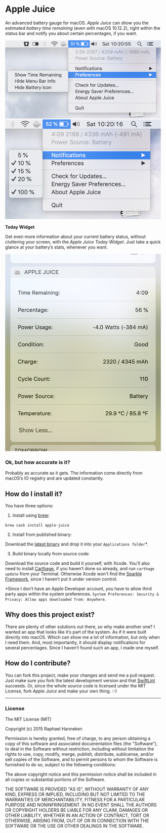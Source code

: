# Apple Juice #
An advanced battery gauge for macOS. *Apple Juice* can show you the estimated _battery time remaining_ (even with macOS 10.12.2), right within the status bar and notify you about certain percentages, if you want.

![Apple Juice Appmenu](screenshot_appmenu.png)
![Apple Juice Notifications](screenshot_notifications.png)

__Today Widget__

Get even more information about your current battery status, without cluttering your screen, with the *Apple Juice Today Widget*. Just take a quick glance at your battery’s stats, whenever you want.

![Apple Juice Today Widget](screenshot_today.png)

### Ok, but how accurate is it? ###
Probably as accurate as it gets. The information come directly from macOS’s IO registry and are updated constantly.

## How do I install it? ##

You have three options:

1. Install using [brew](https://brew.sh/):

`brew cask install apple-juice`

2. Install from published binary:

Download the [latest binary](https://github.com/raphaelhanneken/apple-juice/releases/latest) and drop it into your `Applications folder`*.

3. Build binary locally from source code:

Download the source code and build it yourself, with Xcode. You'll also need to install [Carthage](https://github.com/Carthage/Carthage), if you haven’t done so already, and run `carthage update` from your Terminal. Otherwise Xcode won't find the [Sparkle Framework](https://github.com/sparkle-project/Sparkle), since I haven’t put it under version control.

*Since I don’t have an Apple Developer account, you have to allow third party apps within the system preferences.
 ```System Preferences: Security & Privacy: Allow apps downloaded from: Anywhere```.

## Why does this project exist? ##
There are plenty of other solutions out there, so why make another one? I wanted an app that looks like it’s part of the system. As if it were built directly into macOS. Which can show me a lot of information, but only when I need them. And, most importantly, it should display notifications for several percentages. Since I haven’t found such an app, I made one myself.

## How do I contribute? ##
You can fork this project, make your changes and send me a pull request. Just make sure you fork the latest development version and that [SwiftLint](https://github.com/realm/SwiftLint) succeeds. Or, since the whole source code is licensed under the MIT License, fork *Apple Juice* and make your own thing. :-)

__________

### License ###
The MIT License (MIT)

Copyright (c) 2015 Raphael Hanneken

Permission is hereby granted, free of charge, to any person obtaining a copy of this software and associated documentation files (the "Software"), to deal in the Software without restriction, including without limitation the rights to use, copy, modify, merge, publish, distribute, sublicense, and/or sell copies of the Software, and to permit persons to whom the Software is furnished to do so, subject to the following conditions:

The above copyright notice and this permission notice shall be included in all copies or substantial portions of the Software.

THE SOFTWARE IS PROVIDED "AS IS", WITHOUT WARRANTY OF ANY KIND, EXPRESS OR IMPLIED, INCLUDING BUT NOT LIMITED TO THE WARRANTIES OF MERCHANTABILITY, FITNESS FOR A PARTICULAR PURPOSE AND NONINFRINGEMENT. IN NO EVENT SHALL THE AUTHORS OR COPYRIGHT HOLDERS BE LIABLE FOR ANY CLAIM, DAMAGES OR OTHER LIABILITY, WHETHER IN AN ACTION OF CONTRACT, TORT OR OTHERWISE, ARISING FROM, OUT OF OR IN CONNECTION WITH THE SOFTWARE OR THE USE OR OTHER DEALINGS IN THE SOFTWARE.
